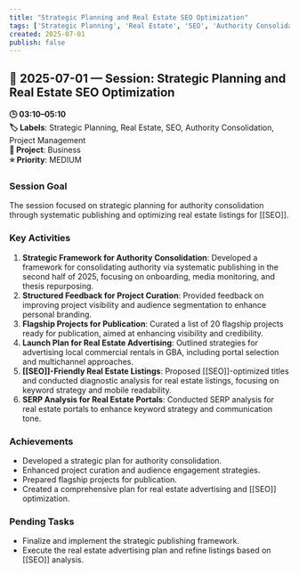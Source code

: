 ```yaml
---
title: "Strategic Planning and Real Estate SEO Optimization"
tags: ['Strategic Planning', 'Real Estate', 'SEO', 'Authority Consolidation', 'Project Management']
created: 2025-07-01
publish: false
---
```


## 📅 2025-07-01 — Session: Strategic Planning and Real Estate SEO Optimization

**🕒 03:10–05:10**  
**🏷️ Labels**: Strategic Planning, Real Estate, SEO, Authority Consolidation, Project Management  
**📂 Project**: Business  
**⭐ Priority**: MEDIUM  


### Session Goal
The session focused on strategic planning for authority consolidation through systematic publishing and optimizing real estate listings for [[SEO]].

### Key Activities
1. **Strategic Framework for Authority Consolidation**: Developed a framework for consolidating authority via systematic publishing in the second half of 2025, focusing on onboarding, media monitoring, and thesis repurposing.
2. **Structured Feedback for Project Curation**: Provided feedback on improving project visibility and audience segmentation to enhance personal branding.
3. **Flagship Projects for Publication**: Curated a list of 20 flagship projects ready for publication, aimed at enhancing visibility and credibility.
4. **Launch Plan for Real Estate Advertising**: Outlined strategies for advertising local commercial rentals in GBA, including portal selection and multichannel approaches.
5. **[[SEO]]-Friendly Real Estate Listings**: Proposed [[SEO]]-optimized titles and conducted diagnostic analysis for real estate listings, focusing on keyword strategy and mobile readability.
6. **SERP Analysis for Real Estate Portals**: Conducted SERP analysis for real estate portals to enhance keyword strategy and communication tone.

### Achievements
- Developed a strategic plan for authority consolidation.
- Enhanced project curation and audience engagement strategies.
- Prepared flagship projects for publication.
- Created a comprehensive plan for real estate advertising and [[SEO]] optimization.

### Pending Tasks
- Finalize and implement the strategic publishing framework.
- Execute the real estate advertising plan and refine listings based on [[SEO]] analysis.
